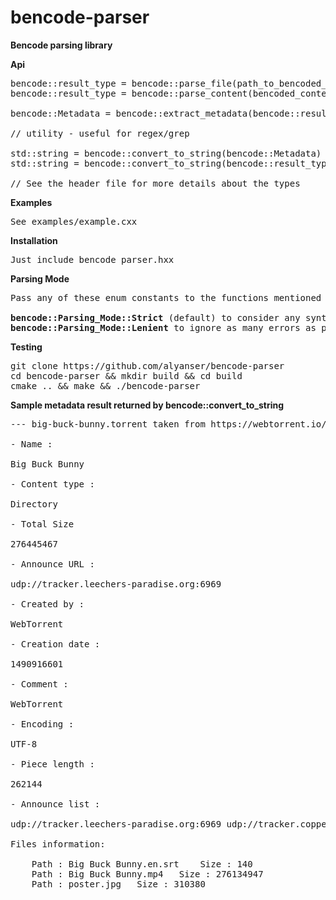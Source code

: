 # bencode-parser

<b>Bencode parsing library</b>

<b>Api</b>
<pre>
bencode::result_type = bencode::parse_file(path_to_bencoded_file)
bencode::result_type = bencode::parse_content(bencoded_content)

bencode::Metadata = bencode::extract_metadata(bencode::result_type)

// utility - useful for regex/grep

std::string = bencode::convert_to_string(bencode::Metadata) // standard compliant
std::string = bencode::convert_to_string(bencode::result_type) // may contain non standard dictionary values

// See the header file for more details about the types
</pre>

<b>Examples</b><br>
<pre>
See examples/example.cxx
</pre>

<b>Installation</b>
<pre>
Just include bencode_parser.hxx
</pre>
</pre>
<b>Parsing Mode</b>
<pre>
Pass any of these enum constants to the functions mentioned in Api.<Br>
<b>bencode::Parsing_Mode::Strict</b> (default) to consider any syntax error as fatal and throw.
<b>bencode::Parsing_Mode::Lenient</b> to ignore as many errors as possible.
</pre>
<b>Testing</b>
<pre>
git clone https://github.com/alyanser/bencode-parser
cd bencode-parser && mkdir build && cd build 
cmake .. && make && ./bencode-parser 
</pre>

<b>Sample metadata result returned by bencode::convert_to_string</b>
<pre>
--- big-buck-bunny.torrent taken from https://webtorrent.io/free-torrents ---

- Name : 

Big Buck Bunny

- Content type : 

Directory

- Total Size 

276445467

- Announce URL : 

udp://tracker.leechers-paradise.org:6969

- Created by : 

WebTorrent <https://webtorrent.io>

- Creation date : 

1490916601

- Comment : 

WebTorrent <https://webtorrent.io>

- Encoding : 

UTF-8

- Piece length : 

262144

- Announce list : 

udp://tracker.leechers-paradise.org:6969 udp://tracker.coppersurfer.tk:6969 udp://tracker.opentrackr.org:1337

Files information:

	Path : Big Buck Bunny.en.srt	Size : 140
	Path : Big Buck Bunny.mp4	Size : 276134947
	Path : poster.jpg	Size : 310380

</pre>

